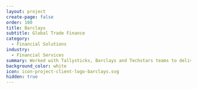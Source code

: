 ```yaml
---
layout: project
create-page: false
order: 100
title: Barclays
subtitle: Global Trade Finance
category:
  - Financial Solutions
industry:
  - Financial Services
summary: Worked with Tallysticks, Barclays and Techstars teams to deliver blockchain-based invoice financing
background_color: white
icon: icon-project-client-logo-barclays.svg
hidden: true
---
```


